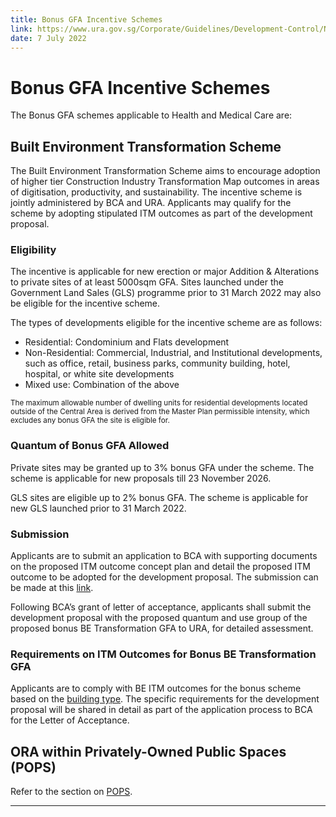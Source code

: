 ```yaml
---
title: Bonus GFA Incentive Schemes
link: https://www.ura.gov.sg/Corporate/Guidelines/Development-Control/Non-Residential/HMC/GFA-Incentive-Schemes
date: 7 July 2022
---
```


# Bonus GFA Incentive Schemes

The Bonus GFA schemes applicable to Health and Medical Care are:

## Built Environment Transformation Scheme

The Built Environment Transformation Scheme aims to encourage adoption of higher tier Construction Industry Transformation Map outcomes in areas of digitisation, productivity, and sustainability. The incentive scheme is jointly administered by BCA and URA. Applicants may qualify for the scheme by adopting stipulated ITM outcomes as part of the development proposal.

### Eligibility

The incentive is applicable for new erection or major Addition & Alterations to private sites of at least 5000sqm GFA. Sites launched under the Government Land Sales (GLS) programme prior to 31 March 2022 may also be eligible for the incentive scheme.

The types of developments eligible for the incentive scheme are as follows:

- Residential: Condominium and Flats development
- Non-Residential: Commercial, Industrial, and Institutional developments, such as office, retail, business parks, community building, hotel, hospital, or white site developments
- Mixed use: Combination of the above

<small>The maximum allowable number of dwelling units for residential developments located outside of the Central Area is derived from the Master Plan permissible intensity, which excludes any bonus GFA the site is eligible for.</small>

### Quantum of Bonus GFA Allowed

Private sites may be granted up to 3% bonus GFA under the scheme. The scheme is applicable for new proposals till 23 November 2026.

GLS sites are eligible up to 2% bonus GFA. The scheme is applicable for new GLS launched prior to 31 March 2022.

### Submission

Applicants are to submit an application to BCA with supporting documents on the proposed ITM outcome concept plan and detail the proposed ITM outcome to be adopted for the development proposal. The submission can be made at this [link](https://form.gov.sg/610112199bdc0c00123abb25). 

Following BCA’s grant of letter of acceptance, applicants shall submit the development proposal with the proposed quantum and use group of the proposed bonus BE Transformation GFA to URA, for detailed assessment.

### Requirements on ITM Outcomes for Bonus BE Transformation GFA

Applicants are to comply with BE ITM outcomes for the bonus scheme based on the [building type](https://www.ura.gov.sg/-/media/Corporate/Guidelines/Development-control/Flats-Condominiums/BE-Transformation-building-type.pdf). The specific requirements for the development proposal will be shared in detail as part of the application process to BCA for the Letter of Acceptance.

## ORA within Privately-Owned Public Spaces (POPS)

Refer to the section on [POPS](https://www.ura.gov.sg/Corporate/Guidelines/Development-Control/gross-floor-area/GFA/Privately-OwnedPublicSpacesPOPS).

---


